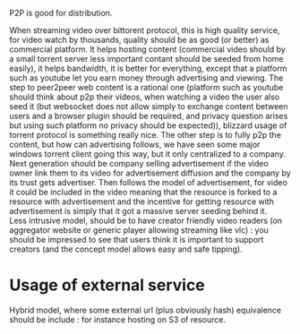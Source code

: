 [hm]: # (+++)
[hm]: # (date = "2015-05-30T12:43:26+01:00")
[hm]: # (draft = true)
[hm]: # (title = "P2P and distribution")
[hm]: # (+++)




P2P is good for distribution.

When streaming video over bittorent protocol, this is high quality service, for video watch by thousands, quality should be as good (or better) as commercial platform. It helps hosting content (commercial video should by a small torrent server  less important contant should be seeded from home easily), it helps bandwidth, it is better for everything, except that a platform such as youtube let you earn money through advertising and viewing. The step to peer2peer web content is a rational one (platform such as youtube should think about p2p their videos, when watching a video the user also seed it (but websocket does not allow simply to exchange content between users and a browser plugin should be required, and privacy question arises but using such platform no privacy should be expected)), blizzard usage of torrent protocol is something really nice. The other step is to fully p2p the content, but how can advertising follows, we have seen some major windows torrent client going this way, but it only centralized to a company. Next generation should be company selling advertisement if the video owner link them to its video for advertisement diffusion and the company by its trust gets advertiser.
  Then follows the model of advertisement, for video it could be included in the video meaning that the resource is forked to a resource with advertisement and the incentive for getting resource with advertisement is simply that it got a massive server seeding behind it.  
  Less intrusive model, should be to have creator friendly video readers (on aggregator website or generic player allowing streaming like vlc) : you should be impressed to see that users think it is important to support creators (and the concept model allows easy and safe tipping).

# Usage of external service

Hybrid model, where some external url (plus obviously hash) equivalence should be include : for instance hosting on S3 of resource.


